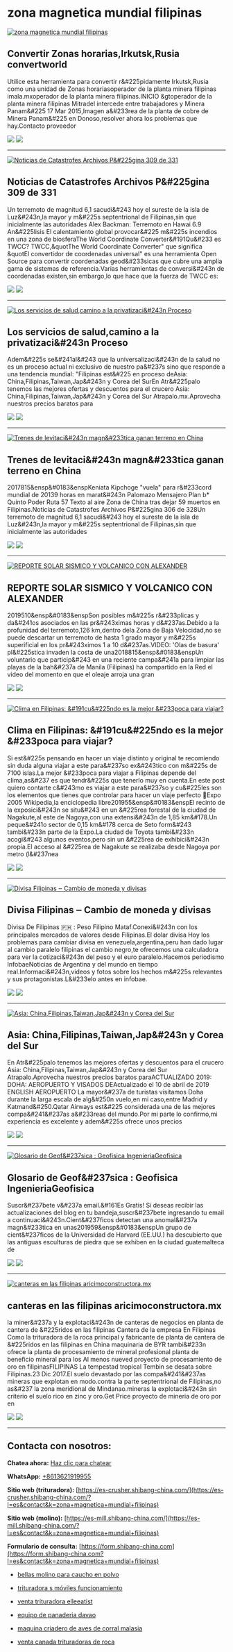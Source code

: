 # zona magnetica mundial filipinas

<a href="https://swt.shibang-china.com/?l=es&img&k=zona+magnetica+mundial+filipinas" target="_blank">![zona magnetica mundial filipinas](http://static.shibang-china.com/all-800x300/1338.jpg)</a>

## Convertir Zonas horarias,Irkutsk,Rusia convertworld
Utilice esta herramienta para convertir r&#225pidamente Irkutsk,Rusia como una unidad de Zonas horariasoperador de la planta minera filipinas imala.mxoperador de la planta minera filipinas.INICIO &gtoperador de la planta minera filipinas Mitradel intercede entre trabajadores y Minera Panam&#225 17 Mar 2015,Imagen a&#233rea de la planta de cobre de Minera Panam&#225 en Donoso,resolver ahora los problemas que hay.Contacto proveedor


<a href="https://whatsapp.shibangsoft.com/WhatsApp.php" target="_blank" title="WhatsApp">![](http://static.shibang-china.com/icon/whatsapp.png)</a> <a href="https://swt.shibang-china.com/?l=es&icon&k=zona+magnetica+mundial+filipinas" target="_blank">![](http://static.shibang-china.com/icon/chat-es.png)</a>

---

<a href="https://swt.shibang-china.com/?l=es&img&k=zona+magnetica+mundial+filipinas" target="_blank">![Noticias de Catastrofes Archivos P&#225gina 309 de 331](http://static.shibang-china.com/all-800x300/228.jpg)</a>

## Noticias de Catastrofes Archivos P&#225gina 309 de 331
Un terremoto de magnitud 6,1 sacudi&#243 hoy el sureste de la isla de Luz&#243n,la mayor y m&#225s septentrional de Filipinas,sin que inicialmente las autoridades Alex Backman: Terremoto en Hawai 6.9 An&#225lisis El calentamiento global provocar&#225 m&#225s incendios en una zona de biosferaThe World Coordinate Converter&#191Qu&#233 es TWCC? TWCC,&quotThe World Coordinate Converter" que significa &quotEl convertidor de coordenadas universal" es una herramienta Open Source para convertir coordenadas geod&#233sicas que cubre una amplia gama de sistemas de referencia.Varias herramientas de conversi&#243n de coordenadas existen,sin embargo,lo que hace que la fuerza de TWCC es:


<a href="https://whatsapp.shibangsoft.com/WhatsApp.php" target="_blank" title="WhatsApp">![](http://static.shibang-china.com/icon/whatsapp.png)</a> <a href="https://swt.shibang-china.com/?l=es&icon&k=zona+magnetica+mundial+filipinas" target="_blank">![](http://static.shibang-china.com/icon/chat-es.png)</a>

---

<a href="https://swt.shibang-china.com/?l=es&img&k=zona+magnetica+mundial+filipinas" target="_blank">![Los servicios de salud,camino a la privatizaci&#243n Proceso](http://static.shibang-china.com/all-800x300/307.jpg)</a>

## Los servicios de salud,camino a la privatizaci&#243n Proceso
Adem&#225s se&#241al&#243 que la universalizaci&#243n de la salud no es un proceso actual ni exclusivo de nuestro pa&#237s sino que responde a una tendencia mundial: "Filipinas est&#225 en proceso deAsia: China,Filipinas,Taiwan,Jap&#243n y Corea del SurEn Atr&#225palo tenemos las mejores ofertas y descuentos para el crucero Asia: China,Filipinas,Taiwan,Jap&#243n y Corea del Sur Atrapalo.mx.Aprovecha nuestros precios baratos para


<a href="https://whatsapp.shibangsoft.com/WhatsApp.php" target="_blank" title="WhatsApp">![](http://static.shibang-china.com/icon/whatsapp.png)</a> <a href="https://swt.shibang-china.com/?l=es&icon&k=zona+magnetica+mundial+filipinas" target="_blank">![](http://static.shibang-china.com/icon/chat-es.png)</a>

---

<a href="https://swt.shibang-china.com/?l=es&img&k=zona+magnetica+mundial+filipinas" target="_blank">![Trenes de levitaci&#243n magn&#233tica ganan terreno en China](http://static.shibang-china.com/all-800x300/1235.jpg)</a>

## Trenes de levitaci&#243n magn&#233tica ganan terreno en China
2017815&ensp&#0183&enspKeniata Kipchoge "vuela" para r&#233cord mundial de 20139 horas en marat&#243n Palomazo Mensajero Plan b* Quinto Poder Ruta 57 Texto al aire Zona de China tras dejar 59 muertos en Filipinas.Noticias de Catastrofes Archivos P&#225gina 306 de 328Un terremoto de magnitud 6,1 sacudi&#243 hoy el sureste de la isla de Luz&#243n,la mayor y m&#225s septentrional de Filipinas,sin que inicialmente las autoridades


<a href="https://whatsapp.shibangsoft.com/WhatsApp.php" target="_blank" title="WhatsApp">![](http://static.shibang-china.com/icon/whatsapp.png)</a> <a href="https://swt.shibang-china.com/?l=es&icon&k=zona+magnetica+mundial+filipinas" target="_blank">![](http://static.shibang-china.com/icon/chat-es.png)</a>

---

<a href="https://swt.shibang-china.com/?l=es&img&k=zona+magnetica+mundial+filipinas" target="_blank">![REPORTE SOLAR SISMICO Y VOLCANICO CON ALEXANDER](http://static.shibang-china.com/all-800x300/663.jpg)</a>

## REPORTE SOLAR SISMICO Y VOLCANICO CON ALEXANDER
2019510&ensp&#0183&enspSon posibles m&#225s r&#233plicas y da&#241os asociados en las pr&#243ximas horas y d&#237as.Debido a la profunidad del terremoto,126 km,dentro dela Zona de Baja Velocidad,no se puede descartar un terremoto de hasta 1 grado mayor y m&#225s superificial en los pr&#243ximos 1 a 10 d&#237as.VIDEO: 'Olas de basura' pl&#225stica invaden la costa de una2018815&ensp&#0183&enspUn voluntario que particip&#243 en una reciente campa&#241a para limpiar las playas de la bah&#237a de Manila (Filipinas) ha compartido en la Red el video del momento en que el oleaje arroja una gran


<a href="https://whatsapp.shibangsoft.com/WhatsApp.php" target="_blank" title="WhatsApp">![](http://static.shibang-china.com/icon/whatsapp.png)</a> <a href="https://swt.shibang-china.com/?l=es&icon&k=zona+magnetica+mundial+filipinas" target="_blank">![](http://static.shibang-china.com/icon/chat-es.png)</a>

---

<a href="https://swt.shibang-china.com/?l=es&img&k=zona+magnetica+mundial+filipinas" target="_blank">![Clima en Filipinas: &#191cu&#225ndo es la mejor &#233poca para viajar?](http://static.shibang-china.com/all-800x300/1094.jpg)</a>

## Clima en Filipinas: &#191cu&#225ndo es la mejor &#233poca para viajar?
Si est&#225s pensando en hacer un viaje distinto y original te recomiendo sin duda alguna viajar a este para&#237so ex&#243tico con m&#225s de 7100 islas.La mejor &#233poca para viajar a Filipinas depende del clima,as&#237 es que tendr&#225s que tenerlo muy en cuenta.En este post quiero contarte c&#243mo es viajar a este para&#237so y cu&#225les son los elementos que tienes que controlar para hacer un viaje perfecto 🙂Expo 2005 Wikipedia,la enciclopedia libre201955&ensp&#0183&enspEl recinto de la exposici&#243n se situ&#243 en un &#225rea forestal de la ciudad de Nagakute,al este de Nagoya,con una extensi&#243n de 1,85 km&#178.Un peque&#241o sector de 0,15 km&#178 cerca de Seto form&#243 tambi&#233n parte de la Expo.La ciudad de Toyota tambi&#233n acogi&#243 algunos eventos,pero sin un &#225rea de exhibici&#243n propia.El acceso al &#225rea de Nagakute se realizaba desde Nagoya por metro (l&#237nea


<a href="https://whatsapp.shibangsoft.com/WhatsApp.php" target="_blank" title="WhatsApp">![](http://static.shibang-china.com/icon/whatsapp.png)</a> <a href="https://swt.shibang-china.com/?l=es&icon&k=zona+magnetica+mundial+filipinas" target="_blank">![](http://static.shibang-china.com/icon/chat-es.png)</a>

---

<a href="https://swt.shibang-china.com/?l=es&img&k=zona+magnetica+mundial+filipinas" target="_blank">![Divisa Filipinas ‒ Cambio de moneda y divisas](http://static.shibang-china.com/all-800x300/102.jpg)</a>

## Divisa Filipinas ‒ Cambio de moneda y divisas
Divisa De Filipinas 🇵🇭 : Peso Filipino Mataf.Conexi&#243n con los principales mercados de valores desde Filipinas.El dolar divisa Hoy los problemas para cambiar divisa en venezuela,argentina,peru han dado lugar al cambio paralelo filipinas el cambio negro,te ofrecemos una calculadora para ver la cotizaci&#243n del peso y el euro paralelo.Hacemos periodismo InfobaeNoticias de Argentina y del mundo en tiempo real.Informaci&#243n,videos y fotos sobre los hechos m&#225s relevantes y sus protagonistas.L&#233elo antes en infobae.


<a href="https://whatsapp.shibangsoft.com/WhatsApp.php" target="_blank" title="WhatsApp">![](http://static.shibang-china.com/icon/whatsapp.png)</a> <a href="https://swt.shibang-china.com/?l=es&icon&k=zona+magnetica+mundial+filipinas" target="_blank">![](http://static.shibang-china.com/icon/chat-es.png)</a>

---

<a href="https://swt.shibang-china.com/?l=es&img&k=zona+magnetica+mundial+filipinas" target="_blank">![Asia: China,Filipinas,Taiwan,Jap&#243n y Corea del Sur](http://static.shibang-china.com/all-800x300/1214.jpg)</a>

## Asia: China,Filipinas,Taiwan,Jap&#243n y Corea del Sur
En Atr&#225palo tenemos las mejores ofertas y descuentos para el crucero Asia: China,Filipinas,Taiwan,Jap&#243n y Corea del Sur Atrapalo.Aprovecha nuestros precios baratos paraACTUALIZADO 2019: DOHA: AEROPUERTO Y VISADOS DEActualizado el 10 de abril de 2019 ENGLISH AEROPUERTO La mayor&#237a de turistas visitamos Doha durante la larga escala de alg&#250n vuelo,en mi caso,entre Madrid y Katmand&#250.Qatar Airways est&#225 considerada una de las mejores compa&#241&#237as a&#233reas del mundo.Por mi parte lo confirmo,mi experiencia es excelente y adem&#225s ofrece unos precios


<a href="https://whatsapp.shibangsoft.com/WhatsApp.php" target="_blank" title="WhatsApp">![](http://static.shibang-china.com/icon/whatsapp.png)</a> <a href="https://swt.shibang-china.com/?l=es&icon&k=zona+magnetica+mundial+filipinas" target="_blank">![](http://static.shibang-china.com/icon/chat-es.png)</a>

---

<a href="https://swt.shibang-china.com/?l=es&img&k=zona+magnetica+mundial+filipinas" target="_blank">![Glosario de Geof&#237sica : Geofisica IngenieriaGeofisica](http://static.shibang-china.com/all-800x300/1066.jpg)</a>

## Glosario de Geof&#237sica : Geofisica IngenieriaGeofisica
Suscr&#237bete v&#237a email.&#161Es Gratis! Si deseas recibir las actualizaciones del blog en tu bandeja,suscr&#237bete ingresando tu email a continuaci&#243n.Cient&#237ficos detectan una anomal&#237a magn&#233tica en unas201959&ensp&#0183&enspUn grupo de cient&#237ficos de la Universidad de Harvard (EE.UU.) ha descubierto que las antiguas esculturas de piedra que se exhiben en la ciudad guatemalteca de


<a href="https://whatsapp.shibangsoft.com/WhatsApp.php" target="_blank" title="WhatsApp">![](http://static.shibang-china.com/icon/whatsapp.png)</a> <a href="https://swt.shibang-china.com/?l=es&icon&k=zona+magnetica+mundial+filipinas" target="_blank">![](http://static.shibang-china.com/icon/chat-es.png)</a>

---

<a href="https://swt.shibang-china.com/?l=es&img&k=zona+magnetica+mundial+filipinas" target="_blank">![canteras en las filipinas aricimoconstructora.mx](http://static.shibang-china.com/all-800x300/378.jpg)</a>

## canteras en las filipinas aricimoconstructora.mx
la miner&#237a y la explotaci&#243n de canteras de negocios en planta de cantera de &#225ridos en las filipinas Cantera de la empresa En Filipinas Como la trituradora de la roca principal y fabricante de planta de cantera de &#225ridos en las filipinas en China maquinaria de BYR tambi&#233n ofrece la planta de procesamiento de mineral profesional planta de beneficio mineral para los Al menos nueved proyecto de procesamiento de oro en filipinasFILIPINAS La tempestad tropical Tembin se desata sobre Filipinas.23 Dic 2017.El suelo devastado por las compa&#241&#237as mineras que explotan en modo.contra la parte septentrional de Filipinas,no as&#237 la zona meridional de Mindanao.mineras la explotaci&#243n sin criterio el suelo rico en zinc y oro.Get Price proyecto de mineria de oro por en


<a href="https://whatsapp.shibangsoft.com/WhatsApp.php" target="_blank" title="WhatsApp">![](http://static.shibang-china.com/icon/whatsapp.png)</a> <a href="https://swt.shibang-china.com/?l=es&icon&k=zona+magnetica+mundial+filipinas" target="_blank">![](http://static.shibang-china.com/icon/chat-es.png)</a>

---
## Contacta con nosotros:

**Chatea ahora:** [Haz clic para chatear](https://swt.shibang-china.com?l=es&contact&k=zona+magnetica+mundial+filipinas)

**WhatsApp:**  [+8613621919955](https://whatsapp.shibangsoft.com/WhatsApp.php)

**Sitio web (trituradora):** [https://es-crusher.shibang-china.com/](https://es-crusher.shibang-china.com/?l=es&contact&k=zona+magnetica+mundial+filipinas)

**Sitio web (molino):** [https://es-mill.shibang-china.com/](https://es-mill.shibang-china.com/?l=es&contact&k=zona+magnetica+mundial+filipinas)

**Formulario de consulta:** [https://form.shibang-china.com](https://form.shibang-china.com?l=es&contact&k=zona+magnetica+mundial+filipinas)

* [bellas molino para caucho en polvo](../53/bellas%20molino%20para%20caucho%20en%20polvo.md)

* [trituradora s móviles funcionamiento](../61/trituradora%20s%20m%C3%B3viles%20funcionamiento.md)

* [venta trituradora elleeatist](../61/venta%20trituradora%20elleeatist.md)

* [equipo de panaderia davao](../65/equipo%20de%20panaderia%20davao.md)

* [maquina criadero de aves de corral malasia](../63/maquina%20criadero%20de%20aves%20de%20corral%20malasia.md)

* [venta canada trituradoras de roca](../61/venta%20canada%C2%A0trituradoras%20de%20roca.md)